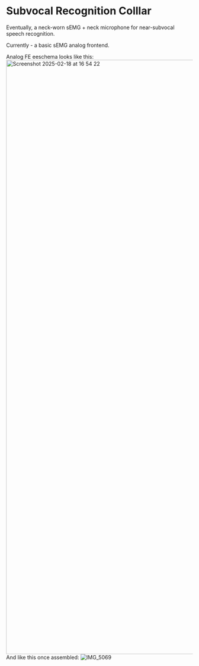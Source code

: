 # Subvocal Recognition Colllar
Eventually, a neck-worn sEMG + neck microphone for near-subvocal speech recognition.

Currently - a basic sEMG analog frontend.

Analog FE eeschema looks like this:
<img width="1602" alt="Screenshot 2025-02-18 at 16 54 22" src="https://github.com/user-attachments/assets/13ae5e53-61a4-4767-b012-2654b7912592" />
And like this once assembled:
![IMG_5069](https://github.com/user-attachments/assets/7b029997-1548-4bbf-84fc-7cb6f032e465)
